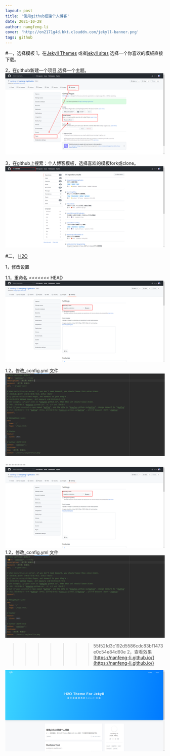 ```yaml
---
layout: post
title: '使用github搭建个人博客'
date: 2021-10-28
author: nangfeng-li
cover: 'http://on2171g4d.bkt.clouddn.com/jekyll-banner.png'
tags: github
---
```

#一，选择模板
1，在[Jekyll Themes](http://jekyllthemes.org/) 或者[jekyll sites](https://github.com/jekyll/jekyll/wiki/Sites) 选择一个你喜欢的模板直接下载。

2，在github新建一个项目,选择一个主题。
![img.png](./img.png)

3，在github上搜索：个人博客模板，选择喜欢的模板fork或clone。
![img_1.png](./img_1.png)

#二， [H2O](https://github.com/kaeyleo/jekyll-theme-H2O) 

1，修改设置

1.1，重命名
<<<<<<< HEAD
![img_2.png](img_2.png)

1.2，修改_config.yml 文件
![img_3.png](img_3.png)

=======
![img_2.png](./img_2.png)
1.2，修改_config.yml 文件
![img_3.png](./img_3.png)
>>>>>>> 55f52fd3c192d5586cdc83bf1473e0c54e84d60e
2，查看效果
[https://nanfeng-li.github.io/](https://nanfeng-li.github.io/)

![img_4.png](img_4.png)
